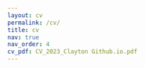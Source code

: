 ```yaml
---
layout: cv
permalink: /cv/
title: cv
nav: true
nav_order: 4
cv_pdf: CV_2023_Clayton Github.io.pdf
---
```

